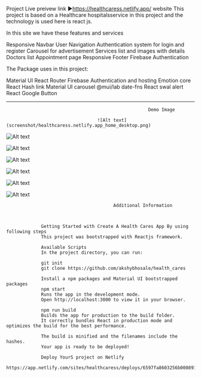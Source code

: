 Project Live preivew link ►https://healthcaress.netlify.app/ website This project is based on a Healthcare hospitalsservice in this project and the technology is used here is react js.

In this site we have these features and services

Responsive Navbar
User Navigation
Authentication system for login and register
Carousel for advertisement
Services list and images with details
Doctors list
Appointment page
Responsive Footer
Firebase Authentication


The Package uses in this project:

Material UI
React Router
Firebase Authentication and hosting
Emotion core
React Hash link
Material UI carousel
@mui/lab
date-fns
React swal alert
React Google Button

---------------------------------------------------------------------------------------------------------------------------------------------------------
                                                         Demo Image

                                      ![Alt text](screenshot/healthcaress.netlify.app_home_desktop.png)









 ![Alt text](screenshot/healthcaress.netlify.app_login.png)










 ![Alt text](screenshot/healthcaress.netlify.app__services.png)
                                                      








 ![Alt text](screenshot/healthcaress.netlify.app__doctor.png)








![Alt text](screenshot/healthcaress.netlify.app_about.png)










 ![Alt text](screenshot/healthcaress.netlify.app__appointment.png)













![Alt text](<screenshot/healthcaress.netlify.app_(iPhone 14 Pro Max)_home.png>)

                                                       




                                                        



                                            Additional Information


                 
                 Getting Started with Create A Health Cares App By using following steps
                 This project was bootstrapped with Reactjs framework.
                 
                 Available Scripts
                 In the project directory, you can run:
                 
                 git init
                 git clone https://github.com/akshybhosale/health_cares
                 
                 Install a npm packages and Material UI bootstrapped packages
                 npm start
                 Runs the app in the development mode.
                 Open http://localhost:3000 to view it in your browser.
                 
                 npm run build
                 Builds the app for production to the build folder.
                 It correctly bundles React in production mode and optimizes the build for the best performance.
                 
                 The build is minified and the filenames include the hashes.
                 Your app is ready to be deployed!
                 
                 Deploy YourS project on Netlify
                 https://app.netlify.com/sites/healthcaress/deploys/6597fa8603256b000891f758
                 
                                     

                                     
